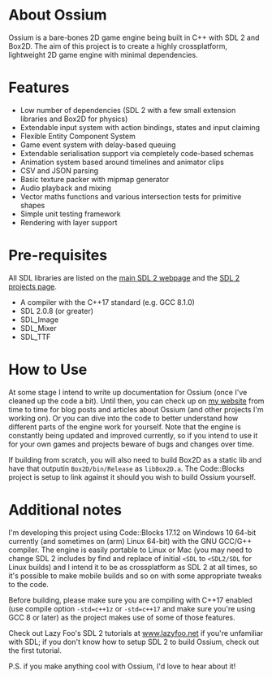 # About Ossium
Ossium is a bare-bones 2D game engine being built in C++ with SDL 2 and Box2D. The aim of this project is to create a highly crossplatform, lightweight 2D game engine with minimal dependencies.

# Features
* Low number of dependencies (SDL 2 with a few small extension libraries and Box2D for physics)
* Extendable input system with action bindings, states and input claiming
* Flexible Entity Component System
* Game event system with delay-based queuing
* Extendable serialisation support via completely code-based schemas
* Animation system based around timelines and animator clips
* CSV and JSON parsing
* Basic texture packer with mipmap generator
* Audio playback and mixing
* Vector maths functions and various intersection tests for primitive shapes
* Simple unit testing framework
* Rendering with layer support

# Pre-requisites
All SDL libraries are listed on the [main SDL 2 webpage](https://www.libsdl.org/download-2.0.php) and the [SDL 2 projects page](https://www.libsdl.org/projects).
* A compiler with the C++17 standard (e.g. GCC 8.1.0)
* SDL 2.0.8 (or greater)
* SDL_Image
* SDL_Mixer
* SDL_TTF

# How to Use

At some stage I intend to write up documentation for Ossium (once I've cleaned up the code a bit). Until then, you can check up on [my website](https://timlanesoftware.com) from time to time for blog posts and articles about Ossium (and other projects I'm working on). Or you can dive into the code to better understand how different parts of the engine work for yourself. Note that the engine is constantly being updated and improved currently, so if you intend to use it for your own games and projects beware of bugs and changes over time.

If building from scratch, you will also need to build Box2D as a static lib and have that outputin `Box2D/bin/Release` as `libBox2D.a`. The Code::Blocks project is setup to link against it should you wish to build Ossium yourself.

# Additional notes
I'm developing this project using Code::Blocks 17.12 on Windows 10 64-bit currently (and sometimes on (arm) Linux 64-bit)
with the GNU GCC/G++ compiler. The engine is easily portable to Linux or Mac (you may need to change SDL 2 includes by find and replace of initial `<SDL` to `<SDL2/SDL` for Linux builds) and I intend it to be as crossplatform as SDL 2 at all times, so it's possible to make mobile builds and so on with some appropriate tweaks to the code.

Before building, please make sure you are compiling with C++17 enabled (use compile option `-std=c++1z` or `-std=c++17` and make sure you're using GCC 8 or later) as the project makes use of some of those features.

Check out Lazy Foo's SDL 2 tutorials at www.lazyfoo.net if you're unfamiliar with SDL; if you don't know how to setup SDL 2 to build Ossium, check out the first tutorial.

P.S. if you make anything cool with Ossium, I'd love to hear about it!

